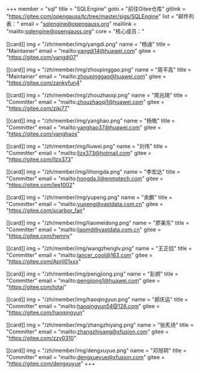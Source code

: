 ﻿+++
member = "sql"
title = "SQLEngine"
goto = "前往Gitee仓库"
gitlink = "https://gitee.com/opengauss/tc/tree/master/sigs/SQLEngine"
list = "邮件列表："
email = "sqlengine@opengauss.org"
maillink = "mailto:sqlengine@opengauss.org"
core = "核心成员："

[[card]]
    img = "/zh/member/img/yangdi.png"
    name = "杨迪"
    title = "Maintainer"
    email = "mailto:yangdi14@huawei.com"
    gitee = "https://gitee.com/yangdi07"


[[card]]
    img = "/zh/member/img/zhoupinggao.png"
    name = "周平高"
    title = "Maintainer"
    email = "mailto:zhoupinggao@huawei.com"
    gitee = "https://gitee.com/zankyfun4"

[[card]]
    img = "/zh/member/img/zhouzhaoqi.png"
    name = "周兆琦"
    title = "Committer"
    email = "mailto:zhouzhaoqi1@huawei.com"
    gitee = "https://gitee.com/ziki77"

[[card]]
    img = "/zh/member/img/yanghao.png"
    name = "杨皓"
    title = "Committer"
    email = "mailto:yanghao37@huawei.com"
    gitee = "https://gitee.com/yanghaos"

[[card]]
    img = "/zh/member/img/liuwei.png"
    name = "刘伟"
    title = "Committer"
    email = "mailto:llzx373@hotmail.com"
    gitee = "https://gitee.com/llzx373"

[[card]]
    img = "/zh/member/img/lihongda.png"
    name = "李宏达"
    title = "Committer"
    email = "mailto:hongda.li@enmotech.com"
    gitee = "https://gitee.com/lee1002"

[[card]]
    img = "/zh/member/img/yupeng.png"
    name = "余鹏"
    title = "Committer"
    email = "mailto:yupeng@vastdata.com.cn"
    gitee = "https://gitee.com/scarbor_fair"

[[card]]
    img = "/zh/member/img/liaomeidong.png"
    name = "廖美东"
    title = "Committer"
    email = "mailto:liaomd@vastdata.com.cn"
    gitee = "https://gitee.com/hemny"

[[card]]
    img = "/zh/member/img/wangzhenglv.png"
    name = "王正侣"
    title = "Committer"
    email = "mailto:lancer_cool@163.com"
    gitee = "https://gitee.com/April01xxx"

[[card]]
    img = "/zh/member/img/pengjiong.png"
    name = "彭炯"
    title = "Committer"
    email = "mailto:pengjiong1@huawei.com"
    gitee = "https://gitee.com/totaj"

[[card]]
    img = "/zh/member/img/haoqingyun.png"
    name = "郝庆运"
    title = "Committer"
    email = "mailto:haoqingyun54@126.com"
    gitee = "https://gitee.com/haoqingyun"


[[card]]
    img = "/zh/member/img/zhangzhiyang.png"
    name = "张炙炀"
    title = "Committer"
    email = "mailto:zhangzhiyang@xfusion.com"
    gitee = "https://gitee.com/zzy0310"


[[card]]
    img = "/zh/member/img/dengxuyue.png"
    name = "邓旭玥"
    title = "Committer"
    email = "mailto:dengxueyue@xfusion.com"
    gitee = "https://gitee.com/dengxuyue"
+++